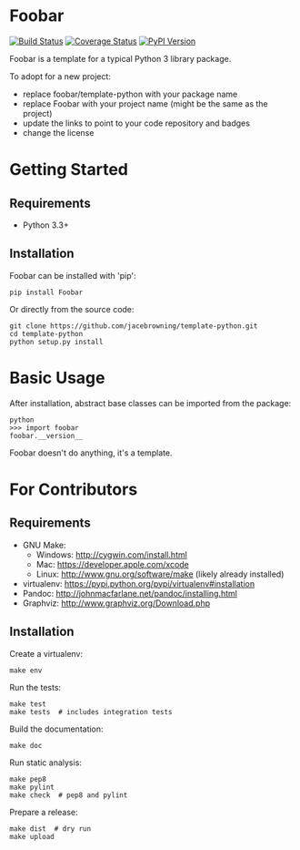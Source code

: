 Foobar
======

[![Build Status](https://travis-ci.org/jacebrowning/template-python.png?branch=master)](https://travis-ci.org/jacebrowning/template-python)
[![Coverage Status](https://coveralls.io/repos/jacebrowning/template-python/badge.png?branch=master)](https://coveralls.io/r/jacebrowning/template-python?branch=master)
[![PyPI Version](https://badge.fury.io/py/Foobar.png)](http://badge.fury.io/py/Foobar)

Foobar is a template for a typical Python 3 library package.

To adopt for a new project:

* replace foobar/template-python with your package name
* replace Foobar with your project name (might be the same as the project)
* update the links to point to your code repository and badges
* change the license



Getting Started
===============

Requirements
------------

* Python 3.3+


Installation
------------

Foobar can be installed with 'pip':

    pip install Foobar

Or directly from the source code:

    git clone https://github.com/jacebrowning/template-python.git
    cd template-python
    python setup.py install



Basic Usage
===========

After installation, abstract base classes can be imported from the package:

    python
    >>> import foobar
    foobar.__version__

Foobar doesn't do anything, it's a template.



For Contributors
================

Requirements
------------

* GNU Make:
    * Windows: http://cygwin.com/install.html
    * Mac: https://developer.apple.com/xcode
    * Linux: http://www.gnu.org/software/make (likely already installed)
* virtualenv: https://pypi.python.org/pypi/virtualenv#installation
* Pandoc: http://johnmacfarlane.net/pandoc/installing.html
* Graphviz: http://www.graphviz.org/Download.php


Installation
------------

Create a virtualenv:

    make env

Run the tests:

    make test
    make tests  # includes integration tests

Build the documentation:

    make doc

Run static analysis:

    make pep8
    make pylint
    make check  # pep8 and pylint

Prepare a release:

    make dist  # dry run
    make upload
